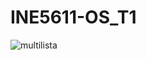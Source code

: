 # INE5611-OS_T1

![multilista](C:\Users\joao.mathias\source\repos\os_t1\5e65cd18-5af7-4967-b119-436f44f222c2.jpeg?raw=true)
